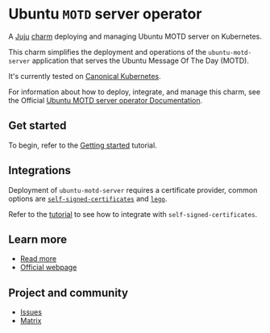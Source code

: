 # Ubuntu `MOTD` server operator

A [Juju](https://juju.is/) [charm](https://documentation.ubuntu.com/juju/3.6/reference/charm/) deploying and managing Ubuntu MOTD server on Kubernetes.

This charm simplifies the deployment and operations of the `ubuntu-motd-server` application that serves the Ubuntu Message Of The Day (MOTD).

It's currently tested on [Canonical Kubernetes](https://ubuntu.com/kubernetes).

For information about how to deploy, integrate, and manage this charm, see the Official [Ubuntu MOTD server operator Documentation](https://charmhub.io/ubuntu-motd-server).

## Get started

To begin, refer to the [Getting started](docs/tutorial.md) tutorial.

## Integrations

Deployment of `ubuntu-motd-server` requires a certificate provider, common options are [`self-signed-certificates`](https://charmhub.io/self-signed-certificates) and [`lego`](https://charmhub.io/lego).

Refer to the [tutorial](docs/tutorial.md) to see how to integrate with `self-signed-certificates`.

## Learn more

* [Read more](https://charmhub.io/ubuntu-motd-server)
* [Official webpage](https://motd.ubuntu.com/)

## Project and community

* [Issues](https://github.com/canonical/ubuntu-motd-server-operator/issues)
* [Matrix](https://matrix.to/#/#charmhub-charmdev:ubuntu.com)
